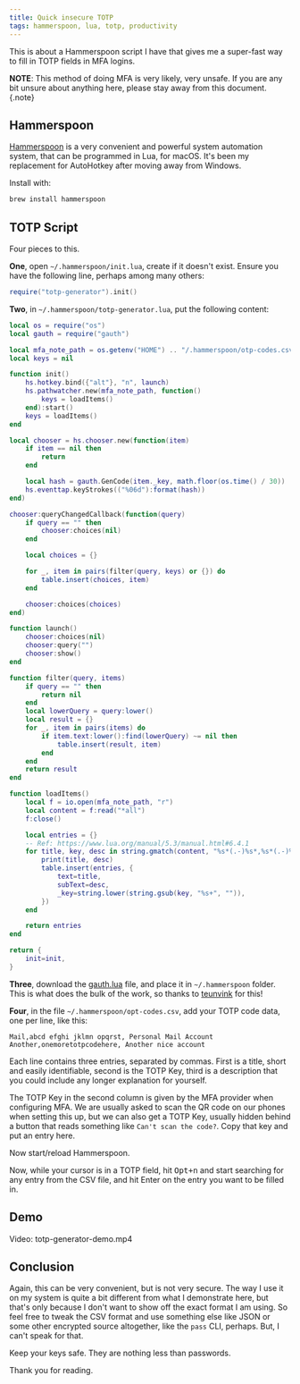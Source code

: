 ```yaml
---
title: Quick insecure TOTP
tags: hammerspoon, lua, totp, productivity
---
```


This is about a Hammerspoon script I have that gives me a super-fast way to fill in TOTP fields in MFA logins.

**NOTE**: This method of doing MFA is very likely, very unsafe. If you are any bit unsure about anything here, please stay away from this document.
{.note}

## Hammerspoon

[Hammerspoon](http://www.hammerspoon.org/) is a very convenient and powerful system automation system, that can be programmed in Lua, for macOS. It's been my replacement for AutoHotkey after moving away from Windows.

Install with:

```sh
brew install hammerspoon
```

## TOTP Script

Four pieces to this.

**One**, open `~/.hammerspoon/init.lua`, create if it doesn't exist. Ensure you have the following line, perhaps among many others:

```lua
require("totp-generator").init()
```

**Two**, in `~/.hammerspoon/totp-generator.lua`, put the following content:

```lua
local os = require("os")
local gauth = require("gauth")

local mfa_note_path = os.getenv("HOME") .. "/.hammerspoon/otp-codes.csv"
local keys = nil

function init()
	hs.hotkey.bind({"alt"}, "n", launch)
	hs.pathwatcher.new(mfa_note_path, function()
		keys = loadItems()
	end):start()
	keys = loadItems()
end

local chooser = hs.chooser.new(function(item)
	if item == nil then
		return
	end

	local hash = gauth.GenCode(item._key, math.floor(os.time() / 30))
	hs.eventtap.keyStrokes(("%06d"):format(hash))
end)

chooser:queryChangedCallback(function(query)
	if query == "" then
		chooser:choices(nil)
	end

	local choices = {}

	for _, item in pairs(filter(query, keys) or {}) do
		table.insert(choices, item)
	end

	chooser:choices(choices)
end)

function launch()
	chooser:choices(nil)
	chooser:query("")
	chooser:show()
end

function filter(query, items)
	if query == "" then
		return nil
	end
	local lowerQuery = query:lower()
	local result = {}
	for _, item in pairs(items) do
		if item.text:lower():find(lowerQuery) ~= nil then
			table.insert(result, item)
		end
	end
	return result
end

function loadItems()
	local f = io.open(mfa_note_path, "r")
	local content = f:read("*all")
	f:close()

	local entries = {}
	-- Ref: https://www.lua.org/manual/5.3/manual.html#6.4.1
	for title, key, desc in string.gmatch(content, "%s*(.-)%s*,%s*(.-)%s*,%s*(.-)%s*\n") do
		print(title, desc)
		table.insert(entries, {
			text=title,
			subText=desc,
			_key=string.lower(string.gsub(key, "%s+", "")),
		})
	end

	return entries
end

return {
	init=init,
}
```

**Three**, download the [gauth.lua](https://raw.githubusercontent.com/teunvink/hammerspoon/master/gauth.lua) file, and place it in `~/.hammerspoon` folder. This is what does the bulk of the work, so thanks to [teunvink](https://github.com/teunvink) for this!

**Four**, in the file `~/.hammerspoon/opt-codes.csv`, add your TOTP code data, one per line, like this:

```csv
Mail,abcd efghi jklmn opqrst, Personal Mail Account
Another,onemoretotpcodehere, Another nice account
```

Each line contains three entries, separated by commas. First is a title, short and easily identifiable, second is the TOTP Key, third is a description that you could include any longer explanation for yourself.

The TOTP Key in the second column is given by the MFA provider when configuring MFA. We are usually asked to scan the QR code on our phones when setting this up, but we can also get a TOTP Key, usually hidden behind a button that reads something like `Can't scan the code?`. Copy that key and put an entry here.

Now start/reload Hammerspoon.

Now, while your cursor is in a TOTP field, hit <kbd>Opt+n</kbd> and start searching for any entry from the CSV file, and hit Enter on the entry you want to be filled in.

## Demo

Video: totp-generator-demo.mp4

## Conclusion

Again, this can be very convenient, but is not very secure. The way I use it on my system is quite a bit different from what I demonstrate here, but that's only because I don't want to show off the exact format I am using. So feel free to tweak the CSV format and use something else like JSON or some other encrypted source altogether, like the `pass` CLI, perhaps. But, I can't speak for that.

Keep your keys safe. They are nothing less than passwords.

Thank you for reading.
